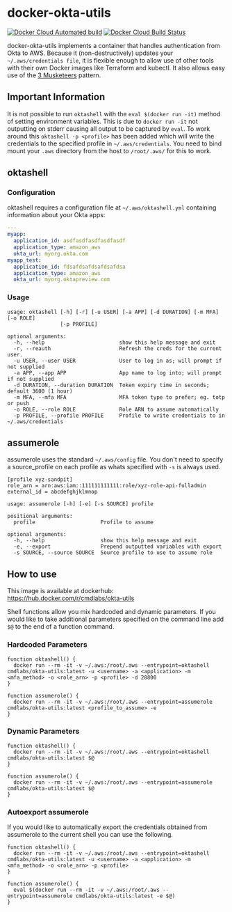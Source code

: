 # docker-okta-utils
[![Docker Cloud Automated build](https://img.shields.io/docker/cloud/automated/cmdlabs/okta-utils.svg)](https://hub.docker.com/r/cmdlabs/okta-utils) [![Docker Cloud Build Status](https://img.shields.io/docker/cloud/build/cmdlabs/okta-utils.svg)](https://hub.docker.com/r/cmdlabs/okta-utils/builds)

docker-okta-utils implements a container that handles authentication from Okta to AWS. Because it (non-destructively) updates your `~/.aws/credentials file`, it is flexible enough to allow use of other tools with their own Docker images like Terraform and kubectl. It also allows easy use of the [3 Musketeers][] pattern.

[3 Musketeers]: https://3musketeers.io/

## Important Information
It is not possible to run `oktashell` with the `eval $(docker run -it)` method of setting environment variables. This is due to `docker run -it` not outputting on stderr causing all output to be captured by `eval`. To work around this `oktashell -p <profile>` has been added which will write the credentials to the specified profile in `~/.aws/credentials`. You need to bind mount your `.aws` directory from the host to `/root/.aws/` for this to work.

## oktashell
### Configuration
oktashell requires a configuration file at `~/.aws/oktashell.yml` containing information about your Okta apps:

```yml
---
myapp:
  application_id: asdfasdfasdfasdfasdf
  application_type: amazon_aws
  okta_url: myorg.okta.com
myapp_test:
  application_id: fdsafdsafdsafdsafdsa
  application_type: amazon_aws
  okta_url: myorg.oktapreview.com
```

### Usage
```
usage: oktashell [-h] [-r] [-u USER] [-a APP] [-d DURATION] [-m MFA] [-o ROLE]
                 [-p PROFILE]

optional arguments:
  -h, --help                        show this help message and exit
  -r, --reauth                      Refresh the creds for the current user.
  -u USER, --user USER              User to log in as; will prompt if not supplied
  -a APP, --app APP                 App name to log into; will prompt if not supplied
  -d DURATION, --duration DURATION  Token expiry time in seconds; default 3600 (1 hour)
  -m MFA, --mfa MFA                 MFA token type to prefer; eg. totp or push
  -o ROLE, --role ROLE              Role ARN to assume automatically
  -p PROFILE, --profile PROFILE     Profile to write credentials to in ~/.aws/credentials
```

## assumerole
assumerole uses the standard `~/.aws/config` file. You don't need to specify a source_profile on each profile as whats specified with `-s` is always used.

```
[profile xyz-sandpit]
role_arn = arn:aws:iam::111111111111:role/xyz-role-api-fulladmin
external_id = abcdefghjklmnop
```

```
usage: assumerole [-h] [-e] [-s SOURCE] profile

positional arguments:
  profile                     Profile to assume

optional arguments:
  -h, --help                  show this help message and exit
  -e, --export                Prepend outputted variables with export
  -s SOURCE, --source SOURCE  Source profile to use to assume role
```

## How to use
This image is available at dockerhub: https://hub.docker.com/r/cmdlabs/okta-utils

Shell functions allow you mix hardcoded and dynamic parameters. If you would like to take additional parameters specified on the command line add `$@` to the end of a function command.

### Hardcoded Parameters
```
function oktashell() {
  docker run --rm -it -v ~/.aws:/root/.aws --entrypoint=oktashell cmdlabs/okta-utils:latest -u <username> -a <application> -m <mfa_method> -o <role_arn> -p <profile> -d 28800
}

function assumerole() {
  docker run --rm -it -v ~/.aws:/root/.aws --entrypoint=assumerole cmdlabs/okta-utils:latest <profile_to_assume> -e
}
```

### Dynamic Parameters
```
function oktashell() {
  docker run --rm -it -v ~/.aws:/root/.aws --entrypoint=oktashell cmdlabs/okta-utils:latest $@
}

function assumerole() {
  docker run --rm -it -v ~/.aws:/root/.aws --entrypoint=assumerole cmdlabs/okta-utils:latest $@
}
```

### Autoexport assumerole
If you would like to automatically export the credentials obtained from assumerole to the current shell you can use the following.
```
function oktashell() {
  docker run --rm -it -v ~/.aws:/root/.aws --entrypoint=oktashell cmdlabs/okta-utils:latest -u <username> -a <application> -m <mfa_method> -o <role_arn> -p <profile>
}

function assumerole() {
  eval $(docker run --rm -it -v ~/.aws:/root/.aws --entrypoint=assumerole cmdlabs/okta-utils:latest -e $@)
}
```

